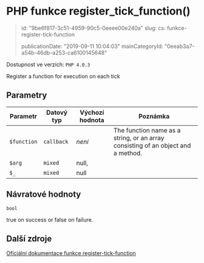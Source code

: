 PHP funkce register_tick_function()
===================================

> id: "9be6f817-3c51-4959-90c5-0eeee00e240a"
> slug:
> 	cs: funkce-register-tick-function
>
> publicationDate: "2019-09-11 10:04:03"
> mainCategoryId: "0eeab3a7-a54b-46db-a253-ca6100145648"

Dostupnost ve verzích: `PHP 4.0.3`

Register a function for execution on each tick


Parametry
--------------

| Parametr | Datový typ | Výchozí hodnota | Poznámka |
|-----|-----|-----|-----|
| `$function` | `callback` | *není* | The function name as a string, or an array consisting of an object and a method. |
| `$arg` | `mixed` | null, |  |
| `$_` | `mixed` | null |  |


Návratové hodnoty
----------------

`bool`

true on success or false on failure.

Další zdroje
------------

[Oficiální dokumentace funkce register-tick-function](https://www.php.net/manual/en/function.register-tick-function.php)
